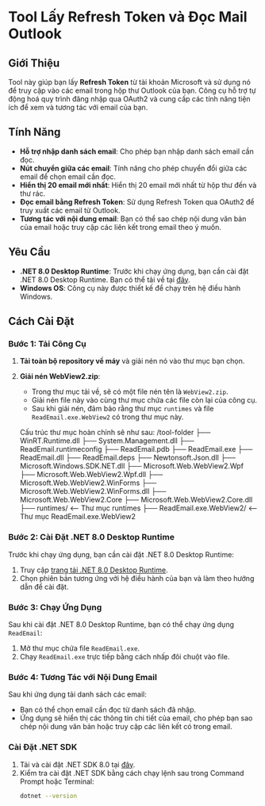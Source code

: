 # Tool Lấy Refresh Token và Đọc Mail Outlook

## Giới Thiệu

Tool này giúp bạn lấy **Refresh Token** từ tài khoản Microsoft và sử dụng nó để truy cập vào các email trong hộp thư Outlook của bạn. Công cụ hỗ trợ tự động hoá quy trình đăng nhập qua OAuth2 và cung cấp các tính năng tiện ích để xem và tương tác với email của bạn.

## Tính Năng

- **Hỗ trợ nhập danh sách email**: Cho phép bạn nhập danh sách email cần đọc.
- **Nút chuyển giữa các email**: Tính năng cho phép chuyển đổi giữa các email để chọn email cần đọc.
- **Hiển thị 20 email mới nhất**: Hiển thị 20 email mới nhất từ hộp thư đến và thư rác.
- **Đọc email bằng Refresh Token**: Sử dụng Refresh Token qua OAuth2 để truy xuất các email từ Outlook.
- **Tương tác với nội dung email**: Bạn có thể sao chép nội dung văn bản của email hoặc truy cập các liên kết trong email theo ý muốn.

## Yêu Cầu

- **.NET 8.0 Desktop Runtime**: Trước khi chạy ứng dụng, bạn cần cài đặt .NET 8.0 Desktop Runtime. Bạn có thể tải về tại [đây](https://dotnet.microsoft.com/download/dotnet/8.0).
- **Windows OS**: Công cụ này được thiết kế để chạy trên hệ điều hành Windows.

## Cách Cài Đặt

### Bước 1: Tải Công Cụ

1. **Tải toàn bộ repository về máy** và giải nén nó vào thư mục bạn chọn.

2. **Giải nén WebView2.zip**:
   - Trong thư mục tải về, sẽ có một file nén tên là `WebView2.zip`. 
   - Giải nén file này vào cùng thư mục chứa các file còn lại của công cụ.
   - Sau khi giải nén, đảm bảo rằng thư mục `runtimes` và file `ReadEmail.exe.WebView2` có trong thư mục này.

   Cấu trúc thư mục hoàn chỉnh sẽ như sau:
/tool-folder ├── WinRT.Runtime.dll ├── System.Management.dll ├── ReadEmail.runtimeconfig ├── ReadEmail.pdb ├── ReadEmail.exe ├── ReadEmail.dll ├── ReadEmail.deps ├── Newtonsoft.Json.dll ├── Microsoft.Windows.SDK.NET.dll ├── Microsoft.Web.WebView2.Wpf ├── Microsoft.Web.WebView2.Wpf.dll ├── Microsoft.Web.WebView2.WinForms ├── Microsoft.Web.WebView2.WinForms.dll ├── Microsoft.Web.WebView2.Core ├── Microsoft.Web.WebView2.Core.dll ├── runtimes/ <-- Thư mục runtimes ├── ReadEmail.exe.WebView2/ <-- Thư mục ReadEmail.exe.WebView2

### Bước 2: Cài Đặt .NET 8.0 Desktop Runtime

Trước khi chạy ứng dụng, bạn cần cài đặt .NET 8.0 Desktop Runtime:

1. Truy cập [trang tải .NET 8.0 Desktop Runtime](https://dotnet.microsoft.com/download/dotnet/8.0).
2. Chọn phiên bản tương ứng với hệ điều hành của bạn và làm theo hướng dẫn để cài đặt.

### Bước 3: Chạy Ứng Dụng

Sau khi cài đặt .NET 8.0 Desktop Runtime, bạn có thể chạy ứng dụng `ReadEmail`:

1. Mở thư mục chứa file `ReadEmail.exe`.
2. Chạy `ReadEmail.exe` trực tiếp bằng cách nhấp đôi chuột vào file.

### Bước 4: Tương Tác với Nội Dung Email

Sau khi ứng dụng tải danh sách các email:

- Bạn có thể chọn email cần đọc từ danh sách đã nhập.
- Ứng dụng sẽ hiển thị các thông tin chi tiết của email, cho phép bạn sao chép nội dung văn bản hoặc truy cập các liên kết có trong email.

### Cài Đặt .NET SDK

1. Tải và cài đặt .NET SDK 8.0 tại [đây](https://dotnet.microsoft.com/download/dotnet/8.0).
2. Kiểm tra cài đặt .NET SDK bằng cách chạy lệnh sau trong Command Prompt hoặc Terminal:
   ```bash
   dotnet --version
